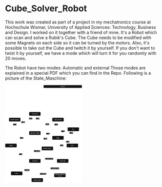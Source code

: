# Cube_Solver_Robot

This work was created as part of a project in my mechatronics course at Hochschule Wismar, University of Applied Sciences: Technology, Business and Design. 
I worked on it together with a friend of mine. 
It's a Robot which can scan and solve a Rubik's Cube. The Cube needs to be modified with some Magnets on each side so it can be turned by the motors. 
Also, it's possible to take out the Cube and twitch it by yourself. If you don't want to twist it by yourself, we have a mode which will turn it for you randomly with 20 moves.

The Robot have two modes: Automatic and external
Those modes are explained in a special PDF which you can find in the Repo.
Following is a picture of the State_Maschine:

<img src="https://github.com/snech99/Cube_Solver_Robot/blob/main/State_Machine_Cube_Solver.png" width=50% height=50%>


